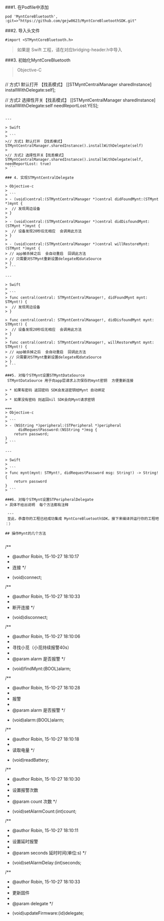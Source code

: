 ###1. 在Podfile中添加

```
pod 'MyntCoreBluetooth', :git=>"https://github.com/gejw0623/MyntCoreBluetoothSDK.git"
```

###2. 导入头文件

```
#import <STMyntCoreBluetooth.h>
```
> 如果是 Swift 工程，请在对应bridging-header.h中导入

###3. 初始化MyntCoreBluetooth

> Objective-C
>
> ```
// 方式1 默认打开 【找丢模式】
[[STMyntCentralManager sharedInstance] installWithDelegate:self];
>
// 方式2 选择性开关【找丢模式】
[[STMyntCentralManager sharedInstance] installWithDelegate:self needReportLost:YES];
```

---

> Swift
> 
> ```
>// 方式1 默认打开 【找丢模式】
STMyntCentralManager.sharedInstance().installWithDelegate(self)
>
>// 方式2 选择性开关【找丢模式】
STMyntCentralManager.sharedInstance().installWithDelegate(self, needReportLost: true)
> ```

### 4. 实现STMyntCentralDelegate

> Objective-c  
> 
> ```
> - (void)central:(STMyntCentralManager *)central didFoundMynt:(STMynt *)mynt {
>  // 发现周边设备
> }
> 
> - (void)central:(STMyntCentralManager *)central didDisfoundMynt:(STMynt *)mynt {
>  // 设备发现20秒后无相应  会调用此方法
> }
>
> - (void)central:(STMyntCentralManager *)central willRestoreMynt:(STMynt *)mynt {
> // app被杀掉之后  会自动重启  回调此方法  
> // 只需要对STMynt重新设置delegate和dataSource
> }
> ```

---

> Swift
> 
> ```
> func central(central: STMyntCentralManager!, didFoundMynt mynt: STMynt!) {
>  // 发现周边设备
> }
    
> func central(central: STMyntCentralManager!, didDisfoundMynt mynt: STMynt!) {
>  // 设备发现20秒后无相应  会调用此方法
> }
>
> func central(central: STMyntCentralManager!, willRestoreMynt mynt: STMynt!) {
> // app被杀掉之后  会自动重启  回调此方法  
> // 只需要对STMynt重新设置delegate和dataSource
> }
> ``` 

###5. 对每个STMynt设置STMyntDataSource
 STMyntDataSource 用于向app层请求上次保存的mynt密钥  方便重新连接
 
> * 如果有密码 返回密码 SDK会发送密钥给Mynt 自动绑定
> 
> * 如果没有密码 则返回nil SDK会向Mynt请求密钥

===
> Objective-c
> 
> ```
> - (NSString *)peripheral:(STPeripheral *)peripheral
      didRequestPassword:(NSString *)msg {
    return password;
}
> ```

---

> Swift
> 
> ```
> func mynt(mynt: STMynt!, didRequestPassword msg: String!) -> String! {
    return password
}
> ```

###6. 对每个STMynt设置STPeripheralDelegate
> 具体不给出说明  每个方法都有注释
 
 ---
 至此，恭喜你的工程已经成功集成 MyntCoreBluetoothSDK，接下来编译并运行你的工程吧 ：）
 
## 操作Mynt的几个方法
 
```
/**
 *  @author Robin, 15-10-27 18:10:17
 *
 *  连接
 */
- (void)connect;

/**
 *  @author Robin, 15-10-27 18:10:33
 *
 *  断开连接
 */
- (void)disconnect;

/**
 *  @author Robin, 15-10-27 18:10:06
 *
 *  寻找小觅（小觅持续报警40s）
 *
 *  @param alarm 是否报警
 */
- (void)findMynt:(BOOL)alarm;

/**
 *  @author Robin, 15-10-27 18:10:28
 *
 *  报警
 *
 *  @param alarm 是否报警
 */
- (void)alarm:(BOOL)alarm;

/**
 *  @author Robin, 15-10-27 18:10:18
 *
 *  读取电量
 */
- (void)readBattery;

/**
 *  @author Robin, 15-10-27 18:10:30
 *
 *  设置报警次数
 *
 *  @param count 次数
 */
- (void)setAlarmCount:(int)count;

/**
 *  @author Robin, 15-10-27 18:10:11
 *
 *  设置延时报警
 *
 *  @param seconds 延时时间(单位:s)
 */
- (void)setAlarmDelay:(int)seconds;

/**
 *  @author Robin, 15-10-27 18:10:33
 *
 *  更新固件
 *
 *  @param delegate
 */
- (void)updateFirmware:(id<STMyntOADDelegate>)delegate;
```